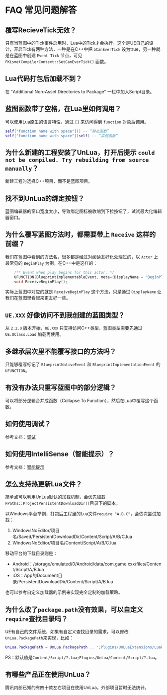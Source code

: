 # FAQ 常见问题解答

## 覆写RecieveTick无效？

只有当蓝图中的Tick事件启用时，Lua中的Tick才会执行。这个是UE自己的设计，开启Tick有两种方法，一种是在C++中把 `bCanEverTick` 设为true，另一种就是在蓝图中创建 `Event Tick` 节点，可见 `FKismetCompilerContext::SetCanEverTick()` 函数。

## Lua代码打包后加载不到？

在 "Additional Non-Asset Directories to Package" 一栏中加入Script目录。

## 蓝图函数带了空格，在Lua里如何调用？

可以使用Lua原生的语言特性，通过 `[]` 来访问得到 `function` 对象后调用。

```lua
self["function name with space"]() -- “静态函数”
self["function name with space"](self) -- “实例函数”
```

## 为什么新建的工程安装了UnLua，打开后提示 `could not be compiled. Try rebuilding from source manually`？

新建工程时选择C++项目，而不是蓝图项目。

## 找不到UnLua的绑定按钮？

蓝图编辑器的窗口宽度太小，导致绑定图标被收缩到下拉按钮了，试试最大化编辑器窗口。

## 为什么覆写蓝图方法时，都需要带上 `Receive` 这样的前缀？

我们在蓝图中看到的方法名，很多都是经过对阅读友好化处理过的，以 `Actor` 上最常见的 `BeginPlay` 为例，在C++中是这样的：

```cpp
    /** Event when play begins for this actor. */
    UFUNCTION(BlueprintImplementableEvent, meta=(DisplayName = "BeginPlay"))
	void ReceiveBeginPlay();
```

实际上蓝图中对应的就是 `ReceiveBeginPlay` 这个方法，只是通过 `DisplayName` 让我们在蓝图里看起来更友好一些。

## `UE.XXX` 好像访问不到我创建的蓝图类型？

从 `2.2.0` 版本开始，`UE.XXX` 只支持访问C++类型，蓝图类型需要先通过 `UE.UClass.Load` 加载再使用。

## 多继承层次里不能覆写接口的方法吗？

只能够覆写标记了 `BlueprintNativeEvent` 和 `BlueprintImplementationEvent` 的 `UFUNCTION`。

## 有没有办法只重写蓝图中的部分逻辑？

可以将部分逻辑合并成函数（Collapse To Function），然后在Lua中覆写这个函数。

## 如何使用调试？

参考文档：[调试](Debugging.md)

## 如何使用IntelliSense（智能提示）？

参考文档：[智能提示](IntelliSense.md)

## 怎么支持热更新Lua文件？

简单点可以利用UnLua默认的加载机制，会优先加载`FPaths::ProjectPersistentDownloadDir()`目录下的脚本。

以Windows平台举例，打包后工程里的Lua文件`require "A.B.C"`，会依次尝试加载：
1. WindowsNoEditor/项目名/Saved/PersistentDownloadDir/Content/Script/A/B/C.lua
2. WindowsNoEditor/项目名/Content/Script/A/B/C.lua

移动平台的下载目录则是：
- Android：/storage/emulated/0/Android/data/com.game.xxx/files/Content/Script/A/B.lua
- iOS：App的Document目录/PersistentDownloadDir/Content/Script/A/B.lua

也可以参考自定义加载器的示例来实现完全定制的加载策略。

## 为什么改了`package.path`没有效果，可以自定义`require`查找目录吗？

UE有自己的文件系统，如果有自定义查找目录的需求，可以修改`UnLua.PackagePath`来实现，比如：

```lua
UnLua.PackagePath = UnLua.PackagePath .. ';Plugins/UnLuaExtensions/LuaProtobuf/Content/Script/?.lua'
```

PS：默认值是`Content/Script/?.lua;Plugins/UnLua/Content/Script/?.lua`。

## 有哪些产品正在使用UnLua？

腾讯内部已知的有四十款左右项目在使用UnLua，外部项目暂时无法统计。
